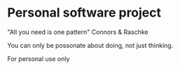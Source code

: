 # Personal software project

"All you need is one pattern" Connors & Raschke

You can only be possonate about doing, not just thinking. 

For personal use only

